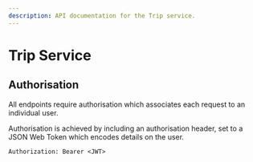 ```yaml
---
description: API documentation for the Trip service.
---
```


# Trip Service

## Authorisation

All endpoints require authorisation which associates each request to an individual user.

Authorisation is achieved by including an authorisation header, set to a JSON Web Token which encodes details on the user.

```text
Authorization: Bearer <JWT>
```




